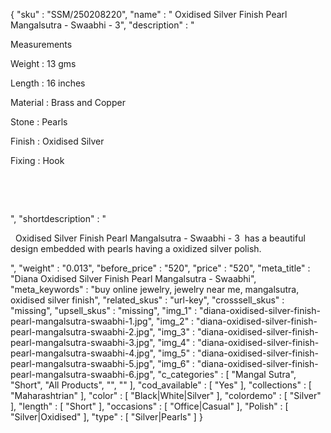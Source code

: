 {
  "sku" : "SSM/250208220",
  "name" : "   Oxidised Silver Finish Pearl Mangalsutra - Swaabhi - 3",
  "description" : "<p>Measurements</p> <p>Weight : 13&nbsp;gms</p> <p>Length : 16&nbsp;inches</p> <p>Material : Brass and Copper</p> <p>Stone : Pearls</p> <p>Finish : Oxidised Silver</p> <p>Fixing : Hook</p> <p>&nbsp;</p> <p>&nbsp;</p>",
  "shortdescription" : "<p>&nbsp; Oxidised Silver Finish Pearl Mangalsutra - Swaabhi - 3&nbsp; has a beautiful design embedded with pearls having a oxidized silver polish.</p>",
  "weight" : "0.013",
  "before_price" : "520",
  "price" : "520",
  "meta_title" : "Diana Oxidised Silver Finish Pearl Mangalsutra - Swaabhi",
  "meta_keywords" : "buy online jewelry, jewelry near me, mangalsutra, oxidised silver finish",
  "related_skus" : "url-key",
  "crosssell_skus" : "missing",
  "upsell_skus" : "missing",
  "img_1" : "diana-oxidised-silver-finish-pearl-mangalsutra-swaabhi-1.jpg",
  "img_2" : "diana-oxidised-silver-finish-pearl-mangalsutra-swaabhi-2.jpg",
  "img_3" : "diana-oxidised-silver-finish-pearl-mangalsutra-swaabhi-3.jpg",
  "img_4" : "diana-oxidised-silver-finish-pearl-mangalsutra-swaabhi-4.jpg",
  "img_5" : "diana-oxidised-silver-finish-pearl-mangalsutra-swaabhi-5.jpg",
  "img_6" : "diana-oxidised-silver-finish-pearl-mangalsutra-swaabhi-6.jpg",
  "c_categories" : [ "Mangal Sutra", "Short", "All Products", "", "" ],
  "cod_available" : [ "Yes" ],
  "collections" : [ "Maharashtrian" ],
  "color" : [ "Black|White|Silver" ],
  "colordemo" : [ "Silver" ],
  "length" : [ "Short" ],
  "occasions" : [ "Office|Casual" ],
  "Polish" : [ "Silver|Oxidised" ],
  "type" : [ "Silver|Pearls" ]
}